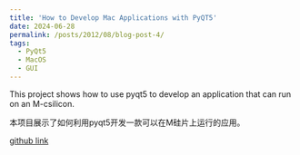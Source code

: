 ```yaml
---
title: 'How to Develop Mac Applications with PyQT5'
date: 2024-06-28
permalink: /posts/2012/08/blog-post-4/
tags:
  - PyQt5
  - MacOS
  - GUI
---
```

This project shows how to use pyqt5 to develop an application that can run on an M-csilicon.

本项目展示了如何利用pyqt5开发一款可以在M硅片上运行的应用。

[github link](https://github.com/yingchaoAo/Mac-app)
